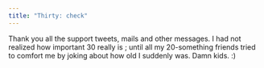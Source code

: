 ```yaml
---
title: "Thirty: check"
---
```


Thank you all the support tweets, mails and other messages. I had not realized
how important 30 really is ; until all my 20-something friends tried to
comfort me by joking about how old I suddenly was. Damn kids. :)


